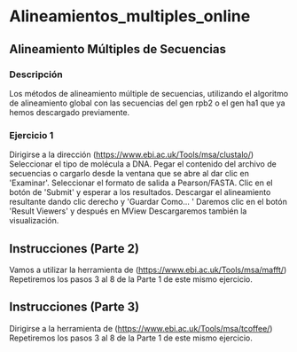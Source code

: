 # Alineamientos_multiples_online



## Alineamiento Múltiples de Secuencias

### Descripción
Los métodos de alineamiento múltiple de secuencias, utilizando el algoritmo de alineamiento global con las secuencias del gen rpb2 o el gen ha1 que ya hemos descargado previamente.

### Ejercicio 1 
Dirigirse a la dirección (https://www.ebi.ac.uk/Tools/msa/clustalo/)
Seleccionar el tipo de molécula a DNA.
Pegar el contenido del archivo de secuencias o cargarlo desde la ventana que se abre al dar clic en 'Examinar'.
Seleccionar el formato de salida a Pearson/FASTA.
Clic en el botón de 'Submit' y esperar a los resultados.
Descargar el alineamiento resultante dando clic derecho y 'Guardar Como... '
Daremos clic en el botón 'Result Viewers' y después en MView
Descargaremos también la visualización.

## Instrucciones (Parte 2)

Vamos a utilizar la herramienta de (https://www.ebi.ac.uk/Tools/msa/mafft/)
Repetiremos los pasos 3 al 8 de la Parte 1 de este mismo ejercicio.
## Instrucciones (Parte 3)

Dirigirse a la herramienta de (https://www.ebi.ac.uk/Tools/msa/tcoffee/)
Repetiremos los pasos 3 al 8 de la Parte 1 de este mismo ejercicio.
